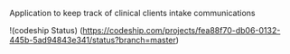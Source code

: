 Application to keep track of clinical clients intake communications

!(codeship Status) (https://codeship.com/projects/fea88f70-db06-0132-445b-5ad94843e341/status?branch=master)